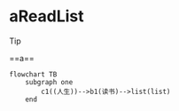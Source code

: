 # aReadList

> [!tip]
>
> ==a==
>
> 

```mermaid
flowchart TB
    subgraph one
		c1((人生))-->b1(读书)-->list(list)
    end

```